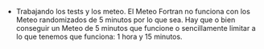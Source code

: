- Trabajando los tests y los meteo. El Meteo Fortran no funciona con los Meteo randomizados de 5 minutos por lo que sea. Hay que o bien conseguir un Meteo de 5 minutos que funcione o sencillamente limitar a lo que tenemos que funciona: 1 hora y 15 minutos.